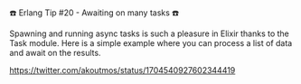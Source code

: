 ☎️ Erlang Tip #20 - Awaiting on many tasks ☎️

Spawning and running async tasks is such a pleasure in Elixir thanks to the Task module. Here is a simple example where you can process a list of data and await on the results.

https://twitter.com/akoutmos/status/1704540927602344419